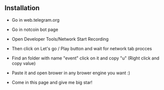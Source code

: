 ## Installation
- Go in web.telegram.org

- Go in notcoin bot page

- Open Developer Tools/Network Start Recording

- Then click on Let's go / Play button and wait for network tab procces

- Find an folder with name "event" click on it and copy "u" (Right click and copy value)

- Paste it and open brower in any brower engine you want :)

- Come in this page and give me big star!
